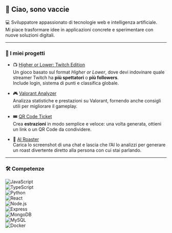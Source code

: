 ## 👋 Ciao, sono vaccie

💻 Sviluppatore appassionato di tecnologie web e intelligenza artificiale.  
Mi piace trasformare idee in applicazioni concrete e sperimentare con nuove soluzioni digitali.  

---

### 🔗 I miei progetti

- 📺 [Higher or Lower: Twitch Edition](https://higherorlowertwitch.it/)  
  Un gioco basato sul format *Higher or Lower*, dove devi indovinare quale streamer Twitch ha **più spettatori** o **più followers**.  
  Include login, sistema di punti e classifica globale.

- 🎮 [Valorant Analyzer](https://valorantanalyzer.vaccie.it/)  
  Analizza statistiche e prestazioni su Valorant, fornendo anche consigli utili per migliorare il gameplay.  

- 🎟️ [QR Code Ticket](https://qrcodeticket.vaccie.it/)  
  Crea **estrazioni** in modo semplice e veloce: una volta generata, ottieni un link o un QR Code da condividere.  

- 🤖 [AI Roaster](https://ai-roaster.vaccie.it/)  
  Carica lo screenshot di una chat e lascia che l’AI lo analizzi per generare un roast divertente diretto alla persona con cui stai parlando.  

---

### 🛠️ Competenze
![JavaScript](https://img.shields.io/badge/JavaScript-F7DF1E?style=for-the-badge&logo=javascript&logoColor=black)  
![TypeScript](https://img.shields.io/badge/TypeScript-3178C6?style=for-the-badge&logo=typescript&logoColor=white)  
![Python](https://img.shields.io/badge/Python-3776AB?style=for-the-badge&logo=python&logoColor=white)  
![React](https://img.shields.io/badge/React-61DAFB?style=for-the-badge&logo=react&logoColor=black)  
![Node.js](https://img.shields.io/badge/Node.js-339933?style=for-the-badge&logo=nodedotjs&logoColor=white)  
![Express](https://img.shields.io/badge/Express-000000?style=for-the-badge&logo=express&logoColor=white)  
![MongoDB](https://img.shields.io/badge/MongoDB-47A248?style=for-the-badge&logo=mongodb&logoColor=white)  
![MySQL](https://img.shields.io/badge/MySQL-4479A1?style=for-the-badge&logo=mysql&logoColor=white)  
![Docker](https://img.shields.io/badge/Docker-2496ED?style=for-the-badge&logo=docker&logoColor=white)  
